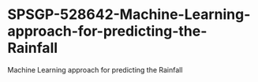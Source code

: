  # SPSGP-528642-Machine-Learning-approach-for-predicting-the-Rainfall
Machine Learning approach for predicting the Rainfall
